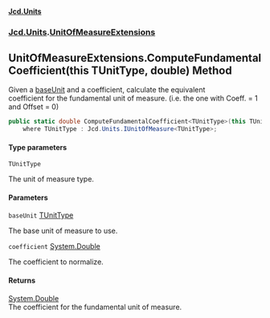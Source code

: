 #### [Jcd.Units](index.md 'index')
### [Jcd.Units](Jcd.Units.md 'Jcd.Units').[UnitOfMeasureExtensions](Jcd.Units.UnitOfMeasureExtensions.md 'Jcd.Units.UnitOfMeasureExtensions')

## UnitOfMeasureExtensions.ComputeFundamentalCoefficient<TUnitType>(this TUnitType, double) Method

Given a [baseUnit](Jcd.Units.UnitOfMeasureExtensions.ComputeFundamentalCoefficient_TUnitType_(thisTUnitType,double).md#Jcd.Units.UnitOfMeasureExtensions.ComputeFundamentalCoefficient_TUnitType_(thisTUnitType,double).baseUnit 'Jcd.Units.UnitOfMeasureExtensions.ComputeFundamentalCoefficient<TUnitType>(this TUnitType, double).baseUnit') and a coefficient, calculate the equivalent  
coefficient for the fundamental unit of measure. (i.e. the one with Coeff. = 1 and Offset = 0)

```csharp
public static double ComputeFundamentalCoefficient<TUnitType>(this TUnitType baseUnit, double coefficient)
    where TUnitType : Jcd.Units.IUnitOfMeasure<TUnitType>;
```
#### Type parameters

<a name='Jcd.Units.UnitOfMeasureExtensions.ComputeFundamentalCoefficient_TUnitType_(thisTUnitType,double).TUnitType'></a>

`TUnitType`

The unit of measure type.
#### Parameters

<a name='Jcd.Units.UnitOfMeasureExtensions.ComputeFundamentalCoefficient_TUnitType_(thisTUnitType,double).baseUnit'></a>

`baseUnit` [TUnitType](Jcd.Units.UnitOfMeasureExtensions.ComputeFundamentalCoefficient_TUnitType_(thisTUnitType,double).md#Jcd.Units.UnitOfMeasureExtensions.ComputeFundamentalCoefficient_TUnitType_(thisTUnitType,double).TUnitType 'Jcd.Units.UnitOfMeasureExtensions.ComputeFundamentalCoefficient<TUnitType>(this TUnitType, double).TUnitType')

The base unit of measure to use.

<a name='Jcd.Units.UnitOfMeasureExtensions.ComputeFundamentalCoefficient_TUnitType_(thisTUnitType,double).coefficient'></a>

`coefficient` [System.Double](https://docs.microsoft.com/en-us/dotnet/api/System.Double 'System.Double')

The coefficient to normalize.

#### Returns
[System.Double](https://docs.microsoft.com/en-us/dotnet/api/System.Double 'System.Double')  
The coefficient for the fundamental unit of measure.